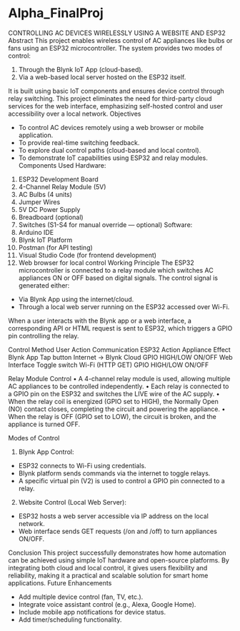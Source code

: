 # Alpha_FinalProj
CONTROLLING AC DEVICES WIRELESSLY USING A WEBSITE AND ESP32
Abstract
This project enables wireless control of AC appliances like bulbs or fans using an ESP32 microcontroller. The system provides two modes of control:
1. Through the Blynk IoT App (cloud-based).
2. Via a web-based local server hosted on the ESP32 itself.

It is built using basic IoT components and ensures device control through relay switching. This project eliminates the need for third-party cloud services for the web interface, emphasizing self-hosted control and user accessibility over a local network.
Objectives
- To control AC devices remotely using a web browser or mobile application.
- To provide real-time switching feedback.
- To explore dual control paths (cloud-based and local control).
- To demonstrate IoT capabilities using ESP32 and relay modules.
Components Used
Hardware:
1. ESP32 Development Board
2. 4-Channel Relay Module (5V)
3. AC Bulbs (4 units)
4. Jumper Wires
5. 5V DC Power Supply
6. Breadboard (optional)
7. Switches (S1-S4 for manual override — optional)
Software:
1. Arduino IDE
2. Blynk IoT Platform
3. Postman (for API testing)
4. Visual Studio Code (for frontend development)
5. Web browser for local control
Working Principle
The ESP32 microcontroller is connected to a relay module which switches AC appliances ON or OFF based on digital signals. The control signal is generated either:
- Via Blynk App using the internet/cloud.
- Through a local web server running on the ESP32 accessed over Wi-Fi.

When a user interacts with the Blynk app or a web interface, a corresponding API or HTML request is sent to ESP32, which triggers a GPIO pin controlling the relay.


Control Method	User Action	Communication              	ESP32 Action	Appliance Effect
Blynk App	Tap button	Internet → Blynk Cloud	GPIO HIGH/LOW	ON/OFF
Web Interface	Toggle switch	Wi-Fi (HTTP GET)	GPIO HIGH/LOW	ON/OFF

Relay Module Control
•	A 4-channel relay module is used, allowing multiple AC appliances to be controlled independently.
•	Each relay is connected to a GPIO pin on the ESP32 and switches the LIVE wire of the AC supply.
•	When the relay coil is energized (GPIO set to HIGH), the Normally Open (NO) contact closes, completing the circuit and powering the appliance.
•	When the relay is OFF (GPIO set to LOW), the circuit is broken, and the appliance is turned OFF.

Modes of Control
1. Blynk App Control:
- ESP32 connects to Wi-Fi using credentials.
- Blynk platform sends commands via the internet to toggle relays.
- A specific virtual pin (V2) is used to control a GPIO pin connected to a relay.
 
	        
2. Website Control (Local Web Server):
- ESP32 hosts a web server accessible via IP address on the local network.
- Web interface sends GET requests (/on and /off) to turn appliances ON/OFF.
       
Conclusion
This project successfully demonstrates how home automation can be achieved using simple IoT hardware and open-source platforms. By integrating both cloud and local control, it gives users flexibility and reliability, making it a practical and scalable solution for smart home applications.
Future Enhancements
- Add multiple device control (fan, TV, etc.).
- Integrate voice assistant control (e.g., Alexa, Google Home).
- Include mobile app notifications for device status.
- Add timer/scheduling functionality.

